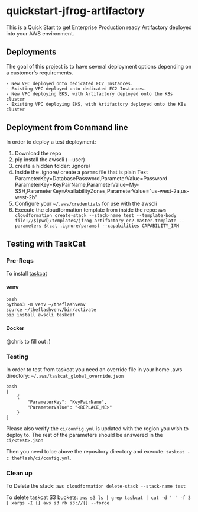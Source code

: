 # quickstart-jfrog-artifactory

This is a Quick Start to get Enterprise Production ready Artifactory deployed into your AWS environment. 

## Deployments

The goal of this project is to have several deployment options depending on a customer's requirements.

    - New VPC deployed onto dedicated EC2 Instances.
    - Existing VPC deployed onto dedicated EC2 Instances.
    - New VPC deploying EKS, with Artifactory deployed onto the K8s cluster
    - Existing VPC deploying EKS, with Artifactory deployed onto the K8s cluster

## Deployment from Command line

In order to deploy a test deployment:

1. Download the repo
2. pip install the awscli (--user)
3. create a hidden folder: .ignore/
4. Inside the .ignore/ create a `params` file that is plain Text ParameterKey=DatabasePassword,ParameterValue=Password ParameterKey=KeyPairName,ParameterValue=My-SSH,ParameterKey=AvailabilityZones,ParameterValue="us-west-2a,us-west-2b"
5. Configure your `~/.aws/credentials` for use with the awscli
6. Execute the cloudformation template from inside the repo: `aws cloudformation create-stack --stack-name test --template-body file://$(pwd)/templates/jfrog-artifactory-ec2-master.template --parameters $(cat .ignore/params) --capabilities CAPABILITY_IAM`

## Testing with TaskCat

### Pre-Reqs

To install [taskcat](#https://aws-quickstart.github.io/install-taskcat.html)

#### venv

    bash
    python3 -m venv ~/theflashvenv
    source ~/theflashvenv/bin/activate
    pip install awscli taskcat

#### Docker

@chris to fill out :)

### Testing

In order to test from taskcat you need an override file in your home .aws directory: `~/.aws/taskcat_global_override.json`

    bash
    [  
        {
            "ParameterKey": "KeyPairName",
            "ParameterValue": "<REPLACE_ME>"
        }
    ]

Please also verify the `ci/config.yml` is updated with the region you wish to deploy to. The rest of the parameters should be answered in the `ci/<test>.json`

Then you need to be above the repository directory and execute: `taskcat -c theflash/ci/config.yml`.

### Clean up

To Delete the stack: `aws cloudformation delete-stack --stack-name test`

To delete taskcat S3 buckets:
`aws s3 ls | grep taskcat | cut -d ' ' -f 3 | xargs -I {} aws s3 rb s3://{} --force`
